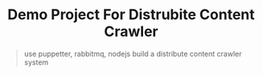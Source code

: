 <h1 align="center"> Demo Project For Distrubite Content Crawler</h1>

> use puppetter, rabbitmq, nodejs build a distribute content crawler system
